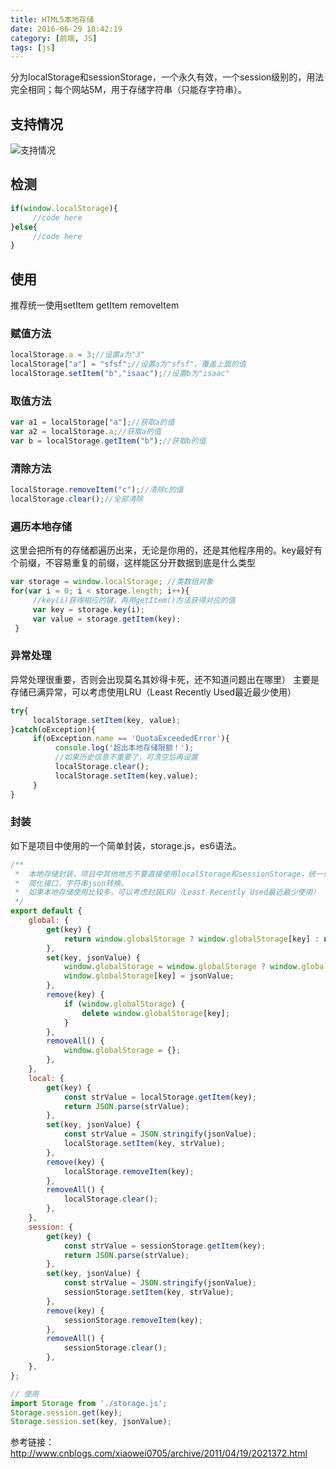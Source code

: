 ```yaml
---
title: HTML5本地存储
date: 2016-06-29 18:42:19
category: [前端, JS]
tags: [js]
---
```


分为localStorage和sessionStorage，一个永久有效，一个session级别的，用法完全相同；每个网站5M，用于存储字符串（只能存字符串）。
## 支持情况
![支持情况](support.png)

## 检测
```js
if(window.localStorage){
     //code here
}else{
     //code here
}
```

## 使用
推荐统一使用setItem getItem  removeItem
### 赋值方法
```js
localStorage.a = 3;//设置a为"3"
localStorage["a"] = "sfsf";//设置a为"sfsf"，覆盖上面的值
localStorage.setItem("b","isaac");//设置b为"isaac"
```

### 取值方法
```js
var a1 = localStorage["a"];//获取a的值
var a2 = localStorage.a;//获取a的值
var b = localStorage.getItem("b");//获取b的值
```       

### 清除方法
```js
localStorage.removeItem("c");//清除c的值
localStorage.clear();//全部清除
```       
### 遍历本地存储
这里会把所有的存储都遍历出来，无论是你用的，还是其他程序用的。key最好有个前缀，不容易重复的前缀，这样能区分开数据到底是什么类型
```js
var storage = window.localStorage; //类数组对象
for(var i = 0; i < storage.length; i++){
     //key(i)获得相应的键，再用getItem()方法获得对应的值
     var key = storage.key(i);
     var value = storage.getItem(key);
 }

```
### 异常处理
异常处理很重要，否则会出现莫名其妙得卡死，还不知道问题出在哪里）
主要是存储已满异常，可以考虑使用LRU（Least Recently Used最近最少使用）

```js
try{
     localStorage.setItem(key, value);
}catch(oException){
     if(oException.name == 'QuotaExceededError'){
          console.log('超出本地存储限额！');
          //如果历史信息不重要了，可清空后再设置
          localStorage.clear();
          localStorage.setItem(key,value);
     }
}
```
### 封装
如下是项目中使用的一个简单封装，storage.js，es6语法。
```js
/**
 *  本地存储封装，项目中其他地方不要直接使用localStorage和sessionStorage，统一使用封装。
 *  简化接口，字符串json转换。
 *  如果本地存储使用比较多，可以考虑封装LRU（Least Recently Used最近最少使用）
 */
export default {
    global: {
        get(key) {
            return window.globalStorage ? window.globalStorage[key] : null;
        },
        set(key, jsonValue) {
            window.globalStorage = window.globalStorage ? window.globalStorage : {};
            window.globalStorage[key] = jsonValue;
        },
        remove(key) {
            if (window.globalStorage) {
                delete window.globalStorage[key];
            }
        },
        removeAll() {
            window.globalStorage = {};
        },
    },
    local: {
        get(key) {
            const strValue = localStorage.getItem(key);
            return JSON.parse(strValue);
        },
        set(key, jsonValue) {
            const strValue = JSON.stringify(jsonValue);
            localStorage.setItem(key, strValue);
        },
        remove(key) {
            localStorage.removeItem(key);
        },
        removeAll() {
            localStorage.clear();
        },
    },
    session: {
        get(key) {
            const strValue = sessionStorage.getItem(key);
            return JSON.parse(strValue);
        },
        set(key, jsonValue) {
            const strValue = JSON.stringify(jsonValue);
            sessionStorage.setItem(key, strValue);
        },
        remove(key) {
            sessionStorage.removeItem(key);
        },
        removeAll() {
            sessionStorage.clear();
        },
    },
};

// 使用
import Storage from './storage.js';
Storage.session.get(key);
Storage.session.set(key, jsonValue);
```

参考链接：
http://www.cnblogs.com/xiaowei0705/archive/2011/04/19/2021372.html
